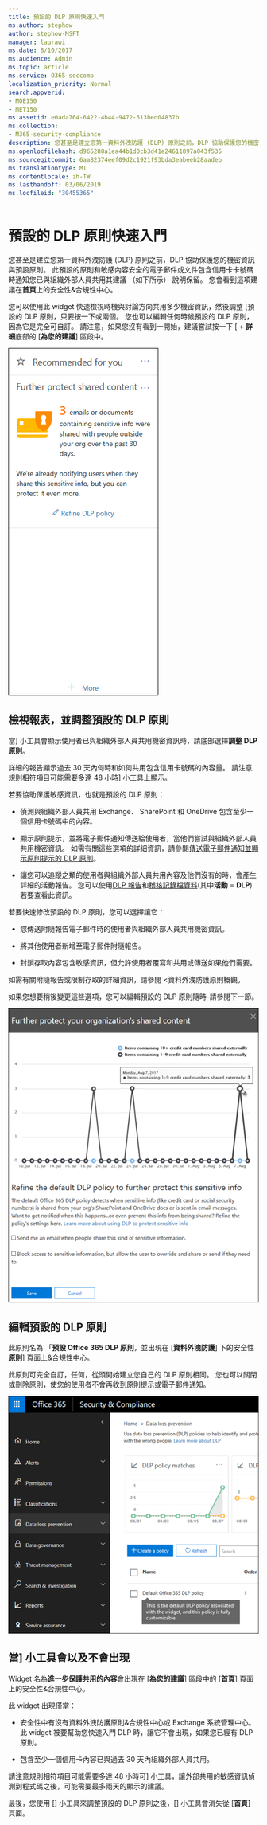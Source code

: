 ```yaml
---
title: 預設的 DLP 原則快速入門
ms.author: stephow
author: stephow-MSFT
manager: laurawi
ms.date: 8/10/2017
ms.audience: Admin
ms.topic: article
ms.service: O365-seccomp
localization_priority: Normal
search.appverid:
- MOE150
- MET150
ms.assetid: e0ada764-6422-4b44-9472-513bed04837b
ms.collection:
- M365-security-compliance
description: 您甚至是建立您第一資料外洩防護 (DLP) 原則之前，DLP 協助保護您的機密資訊與預設原則。 此預設的原則和敏感內容安全的電子郵件或文件包含信用卡卡號碼時通知您已與組織外部人員共用其建議 （如下所示） 說明保留。
ms.openlocfilehash: d965288a1ea44b1d0cb3d41e24611897a043f535
ms.sourcegitcommit: 6aa82374eef09d2c1921f93bda3eabeeb28aadeb
ms.translationtype: MT
ms.contentlocale: zh-TW
ms.lasthandoff: 03/06/2019
ms.locfileid: "30455365"
---
```

# <a name="get-started-with-the-default-dlp-policy"></a>預設的 DLP 原則快速入門

您甚至是建立您第一資料外洩防護 (DLP) 原則之前，DLP 協助保護您的機密資訊與預設原則。 此預設的原則和敏感內容安全的電子郵件或文件包含信用卡卡號碼時通知您已與組織外部人員共用其建議 （如下所示） 說明保留。 您會看到這項建議在**首頁**上的安全性&amp;合規性中心。 
  
您可以使用此 widget 快速檢視時機與討論方向共用多少機密資訊，然後調整 [預設的 DLP 原則，只要按一下或兩個。 您也可以編輯任何時候預設的 DLP 原則，因為它是完全可自訂。 請注意，如果您沒有看到一開始，建議嘗試按一下 [ **+ 詳細**底部的 [**為您的建議**] 區段中。 
  
![名為進一步的 widget 保護共用的內容](media/2bae6dbc-cc92-4f35-b54c-c36e60226b5b.png)
  
## <a name="view-the-report-and-refine-the-default-dlp-policy"></a>檢視報表，並調整預設的 DLP 原則

當] 小工具會顯示使用者已與組織外部人員共用機密資訊時，請底部選擇**調整 DLP 原則**。 
  
詳細的報告顯示過去 30 天內何時和如何共用包含信用卡號碼的內容量。 請注意規則相符項目可能需要多達 48 小時] 小工具上顯示。
  
若要協助保護敏感資訊，也就是預設的 DLP 原則：
  
- 偵測與組織外部人員共用 Exchange、 SharePoint 和 OneDrive 包含至少一個信用卡號碼中的內容。
    
- 顯示原則提示，並將電子郵件通知傳送給使用者，當他們嘗試與組織外部人員共用機密資訊。 如需有關這些選項的詳細資訊，請參閱[傳送電子郵件通知並顯示原則提示的 DLP 原則](use-notifications-and-policy-tips.md)。
    
- 讓您可以追蹤之類的使用者與組織外部人員共用內容及他們沒有的時，會產生詳細的活動報告。 您可以使用[DLP 報告](view-the-dlp-reports.md)和[稽核記錄檔資料](search-the-audit-log-in-security-and-compliance.md)(其中**活動** = **DLP**) 若要查看此資訊。
    
若要快速修改預設的 DLP 原則，您可以選擇讓它：
  
- 您傳送附隨報告電子郵件時的使用者與組織外部人員共用機密資訊。
    
- 將其他使用者新增至電子郵件附隨報告。
    
- 封鎖存取內容包含敏感資訊，但允許使用者覆寫和共用或傳送如果他們需要。
    
如需有關附隨報告或限制存取的詳細資訊，請參閱 <<c0>資料外洩防護原則概觀。
  
如果您想要稍後變更這些選項，您可以編輯預設的 DLP 原則隨時-請參閱下一節。
  
![設定名為進一步的 widget 保護共用的內容](media/dad30a84-2715-4c0a-a5c5-44d85492363e.png)
  
## <a name="edit-the-default-dlp-policy"></a>編輯預設的 DLP 原則

此原則名為 「**預設 Office 365 DLP 原則**，並出現在 [**資料外洩防護**] 下的安全性**原則**] 頁面上&amp;合規性中心。 
  
此原則可完全自訂，任何，從頭開始建立您自己的 DLP 原則相同。 您也可以關閉或刪除原則，使您的使用者不會再收到原則提示或電子郵件通知。
  
![名為預設的 Office 365 DLP 原則的 DLP 原則](media/260731e8-4d57-4c98-abec-07b052ec48d5.png)
  
## <a name="when-the-widget-does-and-does-not-appear"></a>當] 小工具會以及不會出現

Widget 名為**進一步保護共用的內容**會出現在 [**為您的建議**] 區段中的 [**首頁**] 頁面上的安全性&amp;合規性中心。 
  
此 widget 出現僅當：
  
- 安全性中有沒有資料外洩防護原則&amp;合規性中心或 Exchange 系統管理中心。 此 widget 被要幫助您快速入門 DLP 時，讓它不會出現，如果您已經有 DLP 原則。
    
- 包含至少一個信用卡內容已與過去 30 天內組織外部人員共用。
    
請注意規則相符項目可能需要多達 48 小時可] 小工具，讓外部共用的敏感資訊偵測到程式碼之後，可能需要最多兩天的顯示的建議。
  
最後，您使用 [] 小工具來調整預設的 DLP 原則之後，[] 小工具會消失從 [**首頁**] 頁面。 
  

